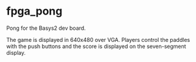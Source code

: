 # fpga_pong

Pong for the Basys2 dev board.

The game is displayed in 640x480 over VGA. Players control the paddles with the push buttons 
and the score is displayed on the seven-segment display. 

